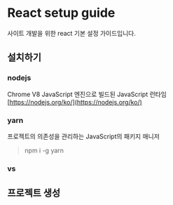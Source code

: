 # React setup guide

사이트 개발을 위한 react 기본 설정 가이드입니다.


## 설치하기

### nodejs
Chrome V8 JavaScript 엔진으로 빌드된 JavaScript 런타임
[https://nodejs.org/ko/](https://nodejs.org/ko/)

### yarn
프로젝트의 의존성을 관리하는 JavaScript의 패키지 매니저
> npm i -g yarn

### vs

## 프로젝트 생성

> 




<!--stackedit_data:
eyJoaXN0b3J5IjpbMTg1MjEyOTk5MiwtMzMyNDU1MzYzXX0=
-->